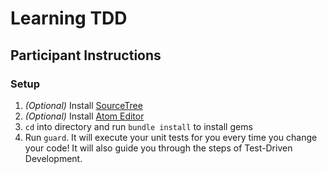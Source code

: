 # Learning TDD

## Participant Instructions
### Setup

1. *(Optional)* Install [SourceTree](https://www.sourcetreeapp.com/)
2. *(Optional)* Install [Atom Editor](https://atom.io/)
3. `cd` into directory and run `bundle install` to install gems
4. Run `guard`. It will execute your unit tests for you every time you change your code! It will also guide you through the steps of Test-Driven Development.
